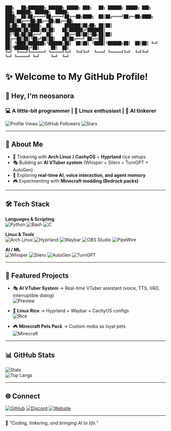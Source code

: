 ```

███╗   ██╗███████╗ ██████╗ █████╗ ███╗   ██╗ ██████╗ █████╗ ███╗   ███╗ ██████╗ ██████╗  █████╗
████╗  ██║██╔════╝██╔════╝██╔══██╗████╗  ██║██╔════╝██╔══██╗████╗ ████║██╔═══██╗██╔══██╗██╔══██╗
██╔██╗ ██║█████╗  ██║     ███████║██╔██╗ ██║██║     ███████║██╔████╔██║██║   ██║██████╔╝███████║
██║╚██╗██║██╔══╝  ██║     ██╔══██║██║╚██╗██║██║     ██╔══██║██║╚██╔╝██║██║   ██║██╔═══╝ ██╔══██║
██║ ╚████║███████╗╚██████╗██║  ██║██║ ╚████║╚██████╗██║  ██║██║ ╚═╝ ██║╚██████╔╝██║     ██║  ██║
╚═╝  ╚═══╝╚══════╝ ╚═════╝╚═╝  ╚═╝╚═╝  ╚═══╝ ╚═════╝╚═╝  ╚═╝╚═╝     ╚═╝ ╚═════╝ ╚═╝     ╚═╝  ╚═╝

```

# ✨ Welcome to My GitHub Profile!

## 👋 Hey, I'm **neosanora**

### 💻 A little-bit programmer | 🐧 Linux enthusiast | 🤖 AI tinkerer

![Profile Views](https://komarev.com/ghpvc/?username=neosanora&color=blueviolet)
![GitHub Followers](https://img.shields.io/github/followers/neosanora?style=flat-square&color=green)
![Stars](https://img.shields.io/github/stars/neosanora?style=flat-square&color=yellow)

---

## 🚀 About Me

* 🔧 Tinkering with **Arch Linux / CachyOS** + **Hyprland** rice setups
* 🎭 Building an **AI VTuber system** (Whisper + Silero + TurnGPT + AutoGen)
* 🌱 Exploring **real-time AI, voice interaction, and agent memory**
* 🎮 Experimenting with **Minecraft modding (Bedrock packs)**

---

## 🛠️ Tech Stack

**Languages & Scripting**  
![Python](https://img.shields.io/badge/Python-3776AB?style=for-the-badge&logo=python&logoColor=white)
![Bash](https://img.shields.io/badge/Bash-4EAA25?style=for-the-badge&logo=gnu-bash&logoColor=white)
![C](https://img.shields.io/badge/C-00599C?style=for-the-badge&logo=c&logoColor=white)

**Linux & Tools**  
![Arch Linux](https://img.shields.io/badge/Arch_Linux-1793D1?style=for-the-badge&logo=arch-linux&logoColor=white)
![Hyprland](https://img.shields.io/badge/Hyprland-34a1eb?style=for-the-badge&logo=wayland&logoColor=white)
![Waybar](https://img.shields.io/badge/Waybar-1a1a1a?style=for-the-badge&logo=windowsterminal&logoColor=white)
![OBS Studio](https://img.shields.io/badge/OBS-302E31?style=for-the-badge&logo=obsstudio&logoColor=white)
![PipeWire](https://img.shields.io/badge/PipeWire-FF5C83?style=for-the-badge&logo=pipewire&logoColor=white)

**AI / ML**  
![Whisper](https://img.shields.io/badge/Whisper-121212?style=for-the-badge&logo=openai&logoColor=white)
![Silero](https://img.shields.io/badge/Silero_AI-ffbf00?style=for-the-badge&logo=soundcharts&logoColor=black)
![AutoGen](https://img.shields.io/badge/AutoGen-000000?style=for-the-badge&logo=microsoft&logoColor=white)
![TurnGPT](https://img.shields.io/badge/TurnGPT-8A2BE2?style=for-the-badge&logo=deepnote&logoColor=white)

---

## 📂 Featured Projects

* 🎭 **AI VTuber System** → Real-time VTuber assistant (voice, TTS, VAD, interruptible dialog)  
  ![Preview](https://via.placeholder.com/600x300.png?text=AI+VTuber+Preview)

* 🐧 **Linux Rice** → Hyprland + Waybar + CachyOS configs  
  ![Rice](https://via.placeholder.com/600x300.png?text=Hyprland+Rice+Screenshot)

* 🎮 **Minecraft Pets Pack** → Custom mobs as loyal pets  
  ![Minecraft](https://via.placeholder.com/600x300.png?text=Minecraft+Pets+Pack)

---

## 📊 GitHub Stats

![Stats](https://github-readme-stats.vercel.app/api?username=neosanora&show_icons=true&theme=tokyonight)  
![Top Langs](https://github-readme-stats.vercel.app/api/top-langs/?username=neosanora&layout=compact&theme=tokyonight)

---

## 🌐 Connect

[![GitHub](https://img.shields.io/badge/GitHub-100000?style=for-the-badge&logo=github&logoColor=white)](https://github.com/neosanora)
[![Discord](https://img.shields.io/badge/Discord-5865F2?style=for-the-badge&logo=discord&logoColor=white)](https://discord.gg/yourinvite)
[![Website](https://img.shields.io/badge/Website-222222?style=for-the-badge&logo=vercel&logoColor=white)](https://yourwebsite.com)

---

🔮 *“Coding, tinkering, and bringing AI to life.”*  
```
